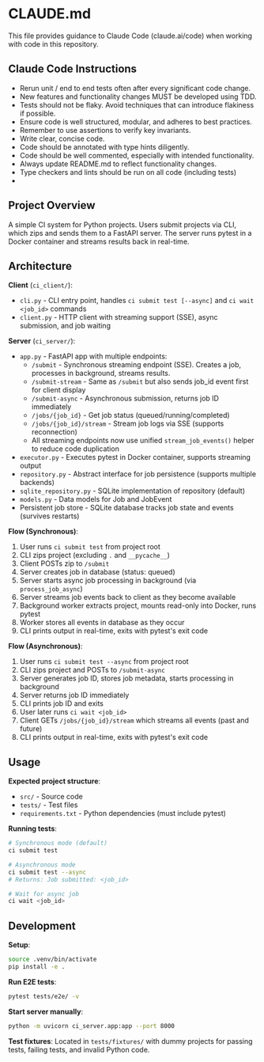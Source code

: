 # CLAUDE.md

This file provides guidance to Claude Code (claude.ai/code) when working with code in this repository.

## Claude Code Instructions

- Rerun unit / end to end tests often after every significant code change.
- New features and functionality changes MUST be developed using TDD.
- Tests should not be flaky. Avoid techniques that can introduce flakiness if possible.
- Ensure code is well structured, modular, and adheres to best practices.
- Remember to use assertions to verify key invariants.
- Write clear, concise code.
- Code should be annotated with type hints diligently.
- Code should be well commented, especially with intended functionality.
- Always update README.md to reflect functionality changes.
- Type checkers and lints should be run on all code (including tests)
- 

## Project Overview

A simple CI system for Python projects. Users submit projects via CLI, which zips and sends them to a FastAPI server. The server runs pytest in a Docker container and streams results back in real-time.

## Architecture

**Client** (`ci_client/`):
- `cli.py` - CLI entry point, handles `ci submit test [--async]` and `ci wait <job_id>` commands
- `client.py` - HTTP client with streaming support (SSE), async submission, and job waiting

**Server** (`ci_server/`):
- `app.py` - FastAPI app with multiple endpoints:
  - `/submit` - Synchronous streaming endpoint (SSE). Creates a job, processes in background, streams results.
  - `/submit-stream` - Same as `/submit` but also sends job_id event first for client display
  - `/submit-async` - Asynchronous submission, returns job ID immediately
  - `/jobs/{job_id}` - Get job status (queued/running/completed)
  - `/jobs/{job_id}/stream` - Stream job logs via SSE (supports reconnection)
  - All streaming endpoints now use unified `stream_job_events()` helper to reduce code duplication
- `executor.py` - Executes pytest in Docker container, supports streaming output
- `repository.py` - Abstract interface for job persistence (supports multiple backends)
- `sqlite_repository.py` - SQLite implementation of repository (default)
- `models.py` - Data models for Job and JobEvent
- Persistent job store - SQLite database tracks job state and events (survives restarts)

**Flow (Synchronous)**:
1. User runs `ci submit test` from project root
2. CLI zips project (excluding `.` and `__pycache__`)
3. Client POSTs zip to `/submit`
4. Server creates job in database (status: queued)
5. Server starts async job processing in background (via `process_job_async`)
6. Server streams job events back to client as they become available
7. Background worker extracts project, mounts read-only into Docker, runs pytest
8. Worker stores all events in database as they occur
9. CLI prints output in real-time, exits with pytest's exit code

**Flow (Asynchronous)**:
1. User runs `ci submit test --async` from project root
2. CLI zips project and POSTs to `/submit-async`
3. Server generates job ID, stores job metadata, starts processing in background
4. Server returns job ID immediately
5. CLI prints job ID and exits
6. User later runs `ci wait <job_id>`
7. Client GETs `/jobs/{job_id}/stream` which streams all events (past and future)
8. CLI prints output in real-time, exits with pytest's exit code

## Usage

**Expected project structure**:
- `src/` - Source code
- `tests/` - Test files
- `requirements.txt` - Python dependencies (must include pytest)

**Running tests**:
```bash
# Synchronous mode (default)
ci submit test

# Asynchronous mode
ci submit test --async
# Returns: Job submitted: <job_id>

# Wait for async job
ci wait <job_id>
```

## Development

**Setup**:
```bash
source .venv/bin/activate
pip install -e .
```

**Run E2E tests**:
```bash
pytest tests/e2e/ -v
```

**Start server manually**:
```bash
python -m uvicorn ci_server.app:app --port 8000
```

**Test fixtures**: Located in `tests/fixtures/` with dummy projects for passing tests, failing tests, and invalid Python code.